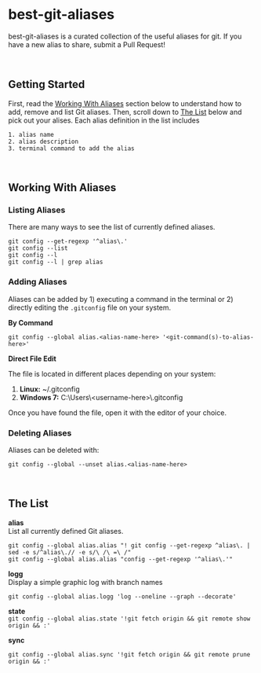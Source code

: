 # best-git-aliases
best-git-aliases is a curated collection of the useful aliases for git.  If you have a new alias to share, submit a Pull Request!

<br />

## Getting Started
First, read the [Working With Aliases](#working-with-aliases) section below to understand how to add, remove and list Git aliases.  Then, scroll down to [The List](#the-list) below and pick out your alises.  Each alias definition in the list includes

```
1. alias name
2. alias description
3. terminal command to add the alias
```

<br />

## Working With Aliases

### Listing Aliases
There are many ways to see the list of currently defined aliases.
```
git config --get-regexp '^alias\.'
git config --list
git config --l
git config --l | grep alias
```

### Adding Aliases
Aliases can be added by 1) executing a command in the terminal or 2) directly editing the `.gitconfig` file on your system.  

**By Command**

```
git config --global alias.<alias-name-here> '<git-command(s)-to-alias-here>'
```

**Direct File Edit**

The file is located in different places depending on your system:

1. **Linux:** ~/.gitconfig
2. **Windows 7:** C:\Users\\&lt;username-here&gt;\\.gitconfig

Once you have found the file, open it with the editor of your choice.  

### Deleting Aliases
Aliases can be deleted with:

`git config --global --unset alias.<alias-name-here>`

<br />

## The List

**alias**<br />
List all currently defined Git aliases.

`git config --global alias.alias "! git config --get-regexp ^alias\. | sed -e s/^alias\.// -e s/\ /\ =\ /"`<br />
`git config --global alias.alias "config --get-regexp '^alias\.'"`

**logg**<br />
Display a simple graphic log with branch names

`git config --global alias.logg 'log --oneline --graph --decorate'`

**state**<br />
`git config --global alias.state '!git fetch origin && git remote show origin && :'`

**sync**<br />


`git config --global alias.sync '!git fetch origin && git remote prune origin && :'`
